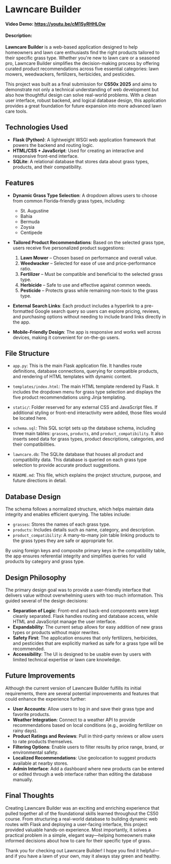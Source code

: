 # Lawncare Builder
#### Video Demo: https://youtu.be/cM1SyRHHLOw
#### Description:

**Lawncare Builder** is a web-based application designed to help homeowners and lawn care enthusiasts find the right products tailored to their specific grass type. Whether you're new to lawn care or a seasoned pro, Lawncare Builder simplifies the decision-making process by offering curated product recommendations across five essential categories: lawn mowers, weedwackers, fertilizers, herbicides, and pesticides.

This project was built as a final submission for **CS50x 2025** and aims to demonstrate not only a technical understanding of web development but also how thoughtful design can solve real-world problems. With a clean user interface, robust backend, and logical database design, this application provides a great foundation for future expansion into more advanced lawn care tools.

## Technologies Used

- **Flask (Python)**: A lightweight WSGI web application framework that powers the backend and routing logic.
- **HTML/CSS + JavaScript**: Used for creating an interactive and responsive front-end interface.
- **SQLite**: A relational database that stores data about grass types, products, and their compatibility.

## Features

- **Dynamic Grass Type Selection**: A dropdown allows users to choose from common Florida-friendly grass types, including:
  - St. Augustine
  - Bahia
  - Bermuda
  - Zoysia
  - Centipede

- **Tailored Product Recommendations**: Based on the selected grass type, users receive five personalized product suggestions:
  1. **Lawn Mower** – Chosen based on performance and overall value.
  2. **Weedwacker** – Selected for ease of use and price-performance ratio.
  3. **Fertilizer** – Must be compatible and beneficial to the selected grass type.
  4. **Herbicide** – Safe to use and effective against common weeds.
  5. **Pesticide** – Protects grass while remaining non-toxic to the grass type.

- **External Search Links**: Each product includes a hyperlink to a pre-formatted Google search query so users can explore pricing, reviews, and purchasing options without needing to include brand links directly in the app.

- **Mobile-Friendly Design**: The app is responsive and works well across devices, making it convenient for on-the-go users.

## File Structure

- `app.py`: This is the main Flask application file. It handles route definitions, database connections, querying for compatible products, and rendering of HTML templates with dynamic content.

- `templates/index.html`: The main HTML template rendered by Flask. It includes the dropdown menu for grass type selection and displays the five product recommendations using Jinja templating.

- `static/`: Folder reserved for any external CSS and JavaScript files. If additional styling or front-end interactivity were added, those files would be located here.

- `schema.sql`: This SQL script sets up the database schema, including three main tables: `grasses`, `products`, and `product_compatibility`. It also inserts seed data for grass types, product descriptions, categories, and their compatibilities.

- `lawncare.db`: The SQLite database that houses all product and compatibility data. This database is queried on each grass type selection to provide accurate product suggestions.

- `README.md`: This file, which explains the project structure, purpose, and future directions in detail.

## Database Design

The schema follows a normalized structure, which helps maintain data integrity and enables efficient querying. The tables include:

- `grasses`: Stores the names of each grass type.
- `products`: Includes details such as name, category, and description.
- `product_compatibility`: A many-to-many join table linking products to the grass types they are safe or appropriate for.

By using foreign keys and composite primary keys in the compatibility table, the app ensures referential integrity and simplifies queries for valid products by category and grass type.

## Design Philosophy

The primary design goal was to provide a user-friendly interface that delivers value without overwhelming users with too much information. This guided several of the design decisions:

- **Separation of Logic**: Front-end and back-end components were kept cleanly separated. Flask handles routing and database access, while HTML and JavaScript manage the user interface.
- **Expandability**: The current setup allows for easy addition of new grass types or products without major rewrites.
- **Safety First**: The application ensures that only fertilizers, herbicides, and pesticides that are explicitly marked as safe for a grass type will be recommended.
- **Accessibility**: The UI is designed to be usable even by users with limited technical expertise or lawn care knowledge.

## Future Improvements

Although the current version of Lawncare Builder fulfills its initial requirements, there are several potential improvements and features that could enhance the experience further:

- **User Accounts**: Allow users to log in and save their grass type and favorite products.
- **Weather Integration**: Connect to a weather API to provide recommendations based on local conditions (e.g., avoiding fertilizer on rainy days).
- **Product Ratings and Reviews**: Pull in third-party reviews or allow users to rate products themselves.
- **Filtering Options**: Enable users to filter results by price range, brand, or environmental safety.
- **Localized Recommendations**: Use geolocation to suggest products available at nearby stores.
- **Admin Interface**: Add a dashboard where new products can be entered or edited through a web interface rather than editing the database manually.

## Final Thoughts

Creating Lawncare Builder was an exciting and enriching experience that pulled together all of the foundational skills learned throughout the CS50 course. From structuring a real-world database to building dynamic web routes with Flask and deploying a user-facing interface, this project provided valuable hands-on experience. Most importantly, it solves a practical problem in a simple, elegant way—helping homeowners make informed decisions about how to care for their specific type of grass.

Thank you for checking out Lawncare Builder! I hope you find it helpful—and if you have a lawn of your own, may it always stay green and healthy.


